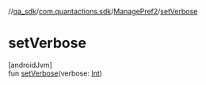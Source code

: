 //[qa_sdk](../../../index.md)/[com.quantactions.sdk](../index.md)/[ManagePref2](index.md)/[setVerbose](set-verbose.md)

# setVerbose

[androidJvm]\
fun [setVerbose](set-verbose.md)(verbose: [Int](https://kotlinlang.org/api/latest/jvm/stdlib/kotlin/-int/index.html))
